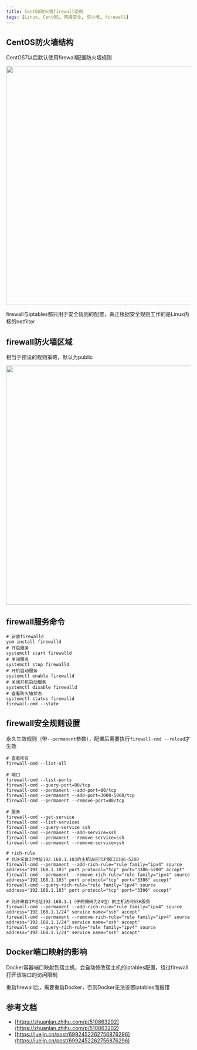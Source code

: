 ```yaml
---
title: CentOS防火墙firewall使用
tags: [Linux, CentOS, 网络安全, 防火墙, firewall]
---
```


## CentOS防火墙结构

CentOS7以后默认使用firewall配置防火墙规则

<img src="https://oliver-blog.oss-cn-shenzhen.aliyuncs.com/20230228051359.png" width="650px" />

firewall与iptables都只用于安全规则的配置，真正根据安全规则工作的是Linux内核的netfilter

## firewall防火墙区域

相当于预设的规则策略，默认为public

<img src="https://oliver-blog.oss-cn-shenzhen.aliyuncs.com/20230228051528.png" width="650px" />

## firewall服务命令

```shell
# 安装firewalld
yum install firewalld
# 开启服务
systemctl start firewalld
# 关闭服务
systemctl stop firewalld
# 开机启动服务
systemctl enable firewalld
# 关闭开机启动服务
systemctl disable firewalld
# 查看防火墙状态
systemctl status firewalld
firewall-cmd --state
```

## firewall安全规则设置

永久生效规则（带`--permanent`参数），配置后需要执行`firewall-cmd --reload`才生效

```shell
# 查看所有
firewall-cmd --list-all

# 端口
firewall-cmd --list-ports
firewall-cmd --query-port=80/tcp
firewall-cmd --permanent --add-port=80/tcp
firewall-cmd --permanent --add-port=3000-5000/tcp
firewall-cmd --permanent --remove-port=80/tcp

# 服务
firewall-cmd --get-service
firewall-cmd --list-services
firewall-cmd --query-service ssh
firewall-cmd --permanent --add-service=ssh
firewall-cmd --permanent --remove-service=ssh
firewall-cmd --permanent --remove-service=ssh

# rich-rule
# 允许来自IP地址192.168.1.103的主机访问TCP端口3306-5200
firewall-cmd --permanent --add-rich-rule="rule family="ipv4" source address="192.168.1.103" port protocol="tcp" port="3306-5200" accept"
firewall-cmd --permanent --remove-rich-rule="rule family="ipv4" source address="192.168.1.103" port protocol="tcp" port="3306" accept"
firewall-cmd --query-rich-rule="rule family="ipv4" source address="192.168.1.103" port protocol="tcp" port="3306" accept"

# 允许来自IP地址192.168.1.1（子网掩码为24位）的主机访问SSH服务
firewall-cmd --permanent --add-rich-rule="rule family="ipv4" source address="192.168.1.1/24" service name="ssh" accept"
firewall-cmd --permanent --remove-rich-rule="rule family="ipv4" source address="192.168.1.1/24" service name="ssh" accept"
firewall-cmd --query-rich-rule="rule family="ipv4" source address="192.168.1.1/24" service name="ssh" accept"

```

## Docker端口映射的影响

Docker容器端口映射到宿主机，会自动修改宿主机的iptables配置，绕过firewall打开该端口的访问限制

重启firewall后，需要重启Docker，否则Docker无法设置iptables而报错

## 参考文档

* [https://zhuanlan.zhihu.com/p/510863202](https://zhuanlan.zhihu.com/p/510863202)
* [https://juejin.cn/post/6992452262756876296](https://juejin.cn/post/6992452262756876296)